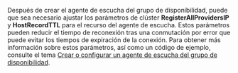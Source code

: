 Después de crear el agente de escucha del grupo de disponibilidad, puede que sea necesario ajustar los parámetros de clúster **RegisterAllProvidersIP** y **HostRecordTTL** para el recurso del agente de escucha.  Estos parámetros pueden reducir el tiempo de reconexión tras una conmutación por error que puede evitar los tiempos de expiración de la conexión. Para obtener más información sobre estos parámetros, así como un código de ejemplo, consulte el tema [Crear o configurar un agente de escucha del grupo de disponibilidad](https://msdn.microsoft.com/library/hh213080.aspx#MultiSubnetFailover).


